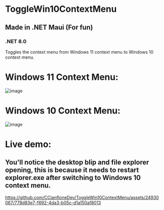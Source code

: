 # ToggleWin10ContextMenu
## Made in .NET Maui (For fun)
### .NET 8.0
Toggles the context menu from Windows 11 context menu to Windows 10 context menu.

# Windows 11 Context Menu:
![image](https://github.com/CCianfloneDev/ToggleWin10ContextMenu/assets/24930067/53f93d4a-d053-4cbd-97f4-eecfb2c3145f)

# Windows 10 Context Menu:
![image](https://github.com/CCianfloneDev/ToggleWin10ContextMenu/assets/24930067/0aa335a4-904a-4633-85ad-a3cbeee4e7eb)

# Live demo: 
## You'll notice the desktop blip and file explorer opening, this is because it needs to restart explorer.exe after switching to Windows 10 context menu.
https://github.com/CCianfloneDev/ToggleWin10ContextMenu/assets/24930067/778d83e7-f692-4da3-b05c-d1a150af8013

